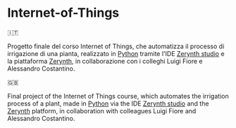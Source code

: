 # Internet-of-Things

🇮🇹

Progetto finale del corso Internet of Things, che automatizza il processo di irrigazione di una pianta, realizzato in <a href='https://www.python.org/' target='_blank'>Python</a> tramite l'IDE <a href='https://it.zerynth.com/zerynth-sdk/' target='_blank'>Zerynth studio</a> e la piattaforma <a href='https://it.zerynth.com/' target='_blank'>Zerynth</a>, in collaborazione con i colleghi Luigi Fiore e Alessandro Costantino.

🇬🇧

Final project of the Internet of Things course, which automates the irrigation process of a plant, made in <a href='https://www.python.org/' target='_blank'>Python</a> via the IDE <a href='https://www.zerynth.com/zsdk/' target='_blank'>Zerynth studio</a> and the <a href='https://www.zerynth.com/' target='_blank'>Zerynth</a> platform, in collaboration with colleagues Luigi Fiore and Alessandro Costantino.
